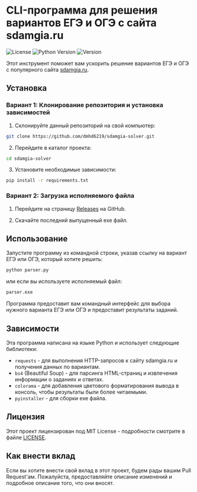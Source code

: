 # CLI-программа для решения вариантов ЕГЭ и ОГЭ с сайта sdamgia.ru

![License](https://img.shields.io/github/license/dmhd6219/sdamgia-solver)
![Python Version](https://img.shields.io/badge/python-3.6%2B-blue)
![Version](https://img.shields.io/badge/version-1.0-green)

Этот инструмент поможет вам ускорить решение вариантов ЕГЭ и ОГЭ с популярного сайта [sdamgia.ru](https://sdamgia.ru/).

## Установка

### Вариант 1: Клонирование репозитория и установка зависимостей

1. Склонируйте данный репозиторий на свой компьютер:

```bash
git clone https://github.com/dmhd6219/sdamgia-solver.git
```

2. Перейдите в каталог проекта:

```bash
cd sdamgia-solver
```

3. Установите необходимые зависимости:

```bash
pip install -r requirements.txt
```

### Вариант 2: Загрузка исполняемого файла

1. Перейдите на страницу [Releases](https://github.com/dmhd6219/sdamgia-solver/releases) на GitHub.

2. Скачайте последний выпущенный exe файл.

## Использование

Запустите программу из командной строки, указав ссылку на вариант ЕГЭ или ОГЭ, который хотите решить:

```bash
python parser.py
```

или если вы используете исполняемый файл:

```bash
parser.exe
```


Программа предоставит вам командный интерфейс для выбора нужного варианта ЕГЭ или ОГЭ и предоставит результаты заданий.

## Зависимости

Эта программа написана на языке Python и использует следующие библиотеки:

- `requests` - для выполнения HTTP-запросов к сайту sdamgia.ru и получения данных по вариантам.
- `bs4` (Beautiful Soup) - для парсинга HTML-страниц и извлечения информации о заданиях и ответах.
- `colorama` - для добавления цветового форматирования вывода в консоль, чтобы результаты были более читаемыми.
- `pyinstaller` - для сборки exe файла.

## Лицензия

Этот проект лицензирован под MIT License - подробности смотрите в файле [LICENSE](LICENSE).

## Как внести вклад

Если вы хотите внести свой вклад в этот проект, будем рады вашим Pull Request'ам. Пожалуйста, предоставляйте описание изменений и подробное описание того, что они вносят.